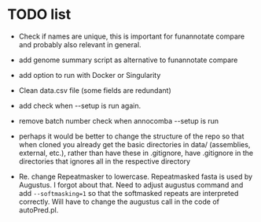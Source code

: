 # TODO list

- Check if names are unique, this is important for funannotate compare and probably also relevant in general.
- add genome summary script as alternative to funannotate compare
- add option to run with Docker or Singularity 
- Clean data.csv file (some fields are redundant)
- add check when --setup is run again.
- remove batch number check when annocomba --setup is run


- perhaps it would be better to change the structure of the repo so that when cloned you already get the basic directories in data/ (assemblies, external, etc.), rather than have these in .gitignore, have .gitignore in the directories that ignores all in the respective directory
- Re. change Repeatmasker to lowercase. Repeatmasked fasta is used by Augustus. I forgot about that. Need to adjust augustus command and add `--softmasking=1` so that the softmasked repeats are interpreted correctly. Will have to change the augustus call in the code of autoPred.pl.
